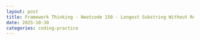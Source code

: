 ```yaml
---
layout: post
title: Framework Thinking - Neetcode 150 - Longest Substring Without Repeating Characters
date: 2025-10-30
categories: coding-practice
---
```

